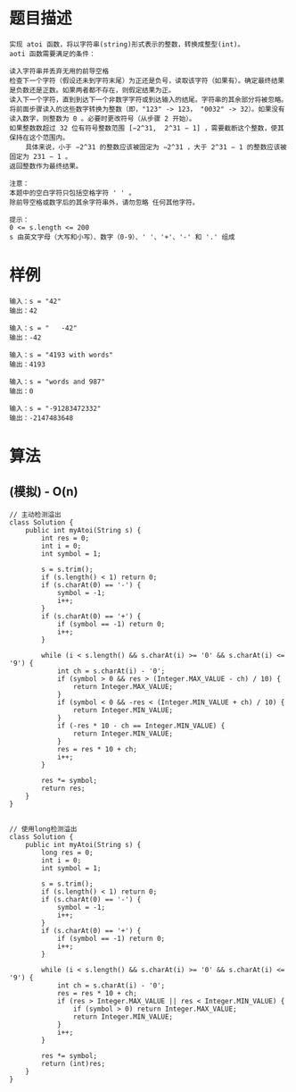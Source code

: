 # 题目描述
	实现 atoi 函数，将以字符串(string)形式表示的整数，转换成整型(int)。
	aoti 函数需要满足的条件：

	读入字符串并丢弃无用的前导空格
	检查下一个字符（假设还未到字符末尾）为正还是负号，读取该字符（如果有）。确定最终结果是负数还是正数。如果两者都不存在，则假定结果为正。
	读入下一个字符，直到到达下一个非数字字符或到达输入的结尾。字符串的其余部分将被忽略。
	将前面步骤读入的这些数字转换为整数（即，"123" -> 123， "0032" -> 32）。如果没有读入数字，则整数为 0 。必要时更改符号（从步骤 2 开始）。
	如果整数数超过 32 位有符号整数范围 [−2^31,  2^31 − 1] ，需要截断这个整数，使其保持在这个范围内。
		具体来说，小于 −2^31 的整数应该被固定为 −2^31 ，大于 2^31 − 1 的整数应该被固定为 231 − 1 。
	返回整数作为最终结果。
	
	注意：
	本题中的空白字符只包括空格字符 ' ' 。
	除前导空格或数字后的其余字符串外，请勿忽略 任何其他字符。

	提示：
	0 <= s.length <= 200
	s 由英文字母（大写和小写）、数字（0-9）、' '、'+'、'-' 和 '.' 组成

# 样例
	输入：s = "42"
	输出：42

	输入：s = "   -42"
	输出：-42
	
	输入：s = "4193 with words"
	输出：4193
	
	输入：s = "words and 987"
	输出：0

	输入：s = "-91283472332"
	输出：-2147483648

# 算法
## (模拟) - O(n)
```
// 主动检测溢出
class Solution {
	public int myAtoi(String s) {
		int res = 0;
		int i = 0;
		int symbol = 1;

		s = s.trim();
		if (s.length() < 1) return 0;
		if (s.charAt(0) == '-') {
			symbol = -1;
			i++;
		}
		if (s.charAt(0) == '+') {
			if (symbol == -1) return 0;
			i++;
		}

		while (i < s.length() && s.charAt(i) >= '0' && s.charAt(i) <= '9') {
			int ch = s.charAt(i) - '0';
			if (symbol > 0 && res > (Integer.MAX_VALUE - ch) / 10) {
				return Integer.MAX_VALUE;
			}
			if (symbol < 0 && -res < (Integer.MIN_VALUE + ch) / 10) {
				return Integer.MIN_VALUE;
			}
			if (-res * 10 - ch == Integer.MIN_VALUE) {
				return Integer.MIN_VALUE;
			}
			res = res * 10 + ch;
			i++;
		}

		res *= symbol;
		return res;
	}
}


// 使用long检测溢出
class Solution {
	public int myAtoi(String s) {
		long res = 0;
		int i = 0;
		int symbol = 1;

		s = s.trim();
		if (s.length() < 1) return 0;
		if (s.charAt(0) == '-') {
			symbol = -1;
			i++;
		}
		if (s.charAt(0) == '+') {
			if (symbol == -1) return 0;
			i++;
		}

		while (i < s.length() && s.charAt(i) >= '0' && s.charAt(i) <= '9') {
			int ch = s.charAt(i) - '0';
			res = res * 10 + ch;
			if (res > Integer.MAX_VALUE || res < Integer.MIN_VALUE) {
				if (symbol > 0) return Integer.MAX_VALUE;
				return Integer.MIN_VALUE;
			}
			i++;
		}

		res *= symbol;
		return (int)res;
	}
}
```
